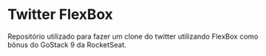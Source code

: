 # Twitter FlexBox
Repositório utilizado para fazer um clone do twitter utilizando FlexBox como bônus do GoStack 9 da RocketSeat.
